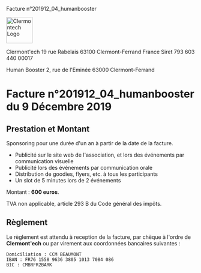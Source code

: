 <p class="invoice-number">Facture n°201912_04_humanbooster</p>

<img class="left" width="70px" src="http://clermontech.org/images/clermontech_logo_200px.png" alt="Clermontech Logo" />

<p class="address-us">
<span class="address-title">Clermont'ech</span>
<span class="address-street">19 rue Rabelais</span>
<span class="address-city">63100 Clermont-Ferrand</span>
<span class="address-country">France</span>
<span class="address-extra">Siret 793 603 440 00017</span>
</p>

<p class="address-client">
<span class="address-title">Human Booster</span>
<span class="address-street">2, rue de l'Eminée</span>
<span class="address-city">63000 Clermont-Ferrand</span>
</p>

<h1 class="invoice-title">
Facture n°201912_04_humanbooster du 9 Décembre 2019
</h1>

## Prestation et Montant

Sponsoring pour une durée d'un an à partir de la date de la facture.

* Publicité sur le site web de l'association, et lors des événements par communication visuelle
* Publicité lors des événements par communication orale
* Distribution de goodies, flyers, etc. à tous les participants
* Un slot de 5 minutes lors de 2 événements

Montant : **600 euros**.

TVA non applicable, article 293 B du Code général des impôts.

## Règlement

Le règlement est attendu à reception de la facture, par chèque à l'ordre de
**Clermont'ech** ou par virement aux coordonnées bancaires suivantes :

	Domiciliation : CCM BEAUMONT
	IBAN : FR76 1558 9636 3805 1013 7084 086
	BIC : CMBRFR2BARK
